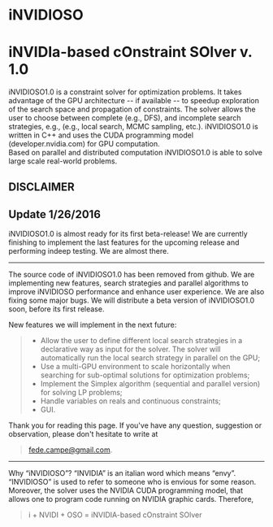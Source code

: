 **iNVIDIOSO**
===================
iNVIDIa-based cOnstraint SOlver v. 1.0 
===============================

iNVIDIOSO1.0 is a constraint solver for optimization problems.
It takes advantage of the GPU architecture -- if available -- to speedup exploration of the search space and propagation of constraints.
The solver allows the user to choose between complete (e.g., DFS), and incomplete search strategies, e.g., (e.g., local search, MCMC sampling, etc.).
iNVIDIOSO1.0 is written in C++ and uses the CUDA programming model (developer.nvidia.com) for GPU computation.  
Based on parallel and distributed computation iNVIDIOSO1.0 is able to solve large scale real-world problems.


DISCLAIMER
-------------

Update 1/26/2016
-----------------
iNVIDIOSO1.0 is almost ready for its first beta-release! We are currently finishing to implement the last features for the upcoming release
and performing indeep testing.
We are almost there.


-----------------

The source code of iNVIDIOSO1.0 has been removed from github.
We are implementing new features, search strategies and parallel algorithms to improve iNVIDIOSO performance 
and enhance user experience.
We are also fixing some major bugs.
We will distribute a beta version of iNVIDIOSO1.0 soon, before its first release.

New features we will implement in the next future:
> - Allow the user to define different local search strategies
     in a declarative way as input for the solver.
     The solver will automatically run the local search strategy in parallel on the GPU;
> - Use a multi-GPU environment to scale horizontally when 
     searching for sub-optimal solutions for optimization problems;
>- Implement the Simplex algorithm (sequential and parallel version) for solving LP problems;
>- Handle variables on reals and continuous constraints;
>- GUI.
 
Thank you for reading this page.
  If you've have any question, suggestion or observation, please don't hesitate to write at 
  > fede.campe@gmail.com. 
  
  --------------------
  
  Why “iNVIDIOSO”?
  “INVIDIA” is an italian word which means “envy”. “INVIDIOSO” is used to refer to someone who is envious for some reason. Moreover, the solver uses the NVIDIA CUDA programming model, that allows one to program code running on NVIDIA graphic cards.
Therefore,
>  i + NVIDI + OSO = iNVIDIA-based cOnstraint SOlver

